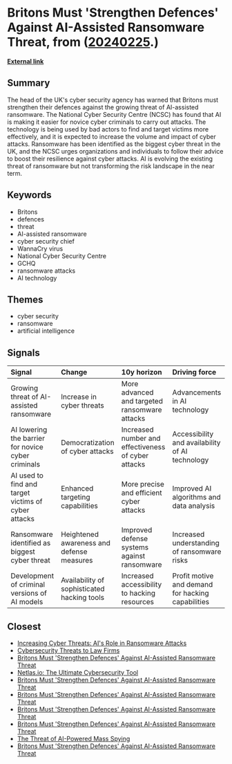 # __Britons Must 'Strengthen Defences' Against AI-Assisted Ransomware Threat__, from ([20240225](https://kghosh.substack.com/p/20240225).)

__[External link](https://news.sky.com/story/britons-must-strengthen-defences-against-growing-threat-of-ai-assisted-ransomware-cyber-security-chief-warns-13054614)__



## Summary

The head of the UK's cyber security agency has warned that Britons must strengthen their defences against the growing threat of AI-assisted ransomware. The National Cyber Security Centre (NCSC) has found that AI is making it easier for novice cyber criminals to carry out attacks. The technology is being used by bad actors to find and target victims more effectively, and it is expected to increase the volume and impact of cyber attacks. Ransomware has been identified as the biggest cyber threat in the UK, and the NCSC urges organizations and individuals to follow their advice to boost their resilience against cyber attacks. AI is evolving the existing threat of ransomware but not transforming the risk landscape in the near term.

## Keywords

* Britons
* defences
* threat
* AI-assisted ransomware
* cyber security chief
* WannaCry virus
* National Cyber Security Centre
* GCHQ
* ransomware attacks
* AI technology

## Themes

* cyber security
* ransomware
* artificial intelligence

## Signals

| Signal                                              | Change                                      | 10y horizon                                         | Driving force                                     |
|:----------------------------------------------------|:--------------------------------------------|:----------------------------------------------------|:--------------------------------------------------|
| Growing threat of AI-assisted ransomware            | Increase in cyber threats                   | More advanced and targeted ransomware attacks       | Advancements in AI technology                     |
| AI lowering the barrier for novice cyber criminals  | Democratization of cyber attacks            | Increased number and effectiveness of cyber attacks | Accessibility and availability of AI technology   |
| AI used to find and target victims of cyber attacks | Enhanced targeting capabilities             | More precise and efficient cyber attacks            | Improved AI algorithms and data analysis          |
| Ransomware identified as biggest cyber threat       | Heightened awareness and defense measures   | Improved defense systems against ransomware         | Increased understanding of ransomware risks       |
| Development of criminal versions of AI models       | Availability of sophisticated hacking tools | Increased accessibility to hacking resources        | Profit motive and demand for hacking capabilities |

## Closest

* [Increasing Cyber Threats: AI's Role in Ransomware Attacks](dabd88039518d1eb97139f16625eeec8)
* [Cybersecurity Threats to Law Firms](0b6d917158cd84c369d0af378202984b)
* [Britons Must 'Strengthen Defences' Against AI-Assisted Ransomware Threat](1c3d82ee939ffa81f9376cb961a20f46)
* [Netlas.io: The Ultimate Cybersecurity Tool](ae919b08f9b58de655abd2fea03c1169)
* [Britons Must 'Strengthen Defences' Against AI-Assisted Ransomware Threat](1c3d82ee939ffa81f9376cb961a20f46)
* [Britons Must 'Strengthen Defences' Against AI-Assisted Ransomware Threat](1c3d82ee939ffa81f9376cb961a20f46)
* [Britons Must 'Strengthen Defences' Against AI-Assisted Ransomware Threat](1c3d82ee939ffa81f9376cb961a20f46)
* [Britons Must 'Strengthen Defences' Against AI-Assisted Ransomware Threat](1c3d82ee939ffa81f9376cb961a20f46)
* [The Threat of AI-Powered Mass Spying](63d7953ba75cf8b2b87f70ff0775f6b3)
* [Britons Must 'Strengthen Defences' Against AI-Assisted Ransomware Threat](1c3d82ee939ffa81f9376cb961a20f46)